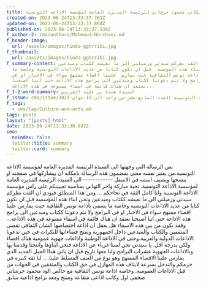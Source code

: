 ```yaml
---
title: الكاتب محمود حرشاني للرئيسة المديره العامة لمؤسسة الاذاعة التونسية...
created-on: 2023-06-24T13:33:37.761Z
updated-on: 2023-06-24T13:33:37.864Z
published-on: 2023-06-24T13:33:37.934Z
f_author-2: cms/authors/Mahmoud-Horchani.md
f_header-image:
  url: /assets/images/hinda-gghrribi.jpg
f_thumbnail:
  url: /assets/images/hinda-gghrribi.jpg
f_summary-content: فبودي ان الفت نظركم سيدتي وزميلتي الى ما نعيشه ككتاب ومبدعين
  ونحن ابناء هذه المؤسسة  قبل ان نكون كتابا من عديد الاذاعات التونسية وخاصة ما
  يسمى باذاعة تونس الثقافية حيث يمارس  علينا اقصاء ممنهج سواء في الاخبار او في
  البرامج ولا تتم دعوتنا ككتاب ومبدعين الى برامج هذه الاذاعة حتى اننا اصبحنا
  نعتقد ان هناك قائمة في اسماء ممنوعة في هذه الاذاعة...
f_1-2-word-summary: السيدة هندة بن علية الغريبي
f_issue: cms/issue/الثقافية-التونسية-العدد-السابع-عشر-من-واحد-الى-15-جوان-2023.md
f_tags:
  - cms/tag/Culture-and-arts.md
tags: posts
layout: "[posts].html"
date: 2023-06-24T13:33:38.032Z
seo:
  noindex: false
  twitter:title: summary
  twitter:card: summary
---
```

نص الرسالة التي وجهتها الى السيدة الرئيسة المديره العامة لمؤسسة الاذاعة التونسية.من يعتبر نفسه معني بمضمون هذه الرسالة بامكانه ان ييشاركها في صفحنه او ينسخها ويضيف اسمه  في الاسفل ------------ الى السيدة الرئيسة المديره العامة لمؤسسة الاذاعة التونسية. تحية مباركة واحر التهاني  بمناسبة تعييينكم  على راس مؤسسة الاذاعة التونسية  ولنا كامل الثقة في نجاحكم ... ومن هذا المنطلق فبودي ان الفت نظركم سيدتي وزميلتي الى ما نعيشه ككتاب ومبدعين ونحن ابناء هذه المؤسسة  قبل ان نكون كتابا من عديد الاذاعات التونسية وخاصة ما يسمى باذاعة تونس الثقافية حيث يمارس  علينا اقصاء ممنهج سواء في الاخبار او في البرامج ولا تتم دعوتنا ككتاب ومبدعين الى برامج هذه الاذاعة حتى اننا اصبحنا نعتقد ان هناك قائمة في اسماء ممنوعة في هذه الاذاعة... وققد نكون من بين هذه الاسماء هل يعقل ان اذاعة اختصاصها الشان الثقافي تقصي المثقفين والكتاب والمبدعين داخل اجمهورية وتفتح فضاءاتها للنكرات في حين تدعونا الاذاعات الدولية والعربية.وحتى في الاذاعة الوطنية  واذاعات  جهوية عمومية  هناك اقصاء ولكن بدرجة اقل. يا سيدتي نحن لسنا غرباء عن الاذاعة فنحن ابناؤها وانتجنا وقدمنا بها  وبالاذاعات الجهوية عشرات البرامج ولنا معها تاريخ قبل ان ياتي هذاا الجيل الجديد الذي يمارس علينا الاقصاء الممنهج وهو نوع من العنف المسلط علينا.... لنا ثقة كبيره في حزمكم والتدخل بسرعة  لايثاف   هذه المهازل في حق الكتاب والمثقفين في الجهات من قبل الاذاعات العمومية.  وخاصة اذاعة تونس الثقافية مع خالص الود محمود حرشاني صحفي اول وكاتب  اذاعي متقاعد ومنتج ومعد برامج اذاعية سابق